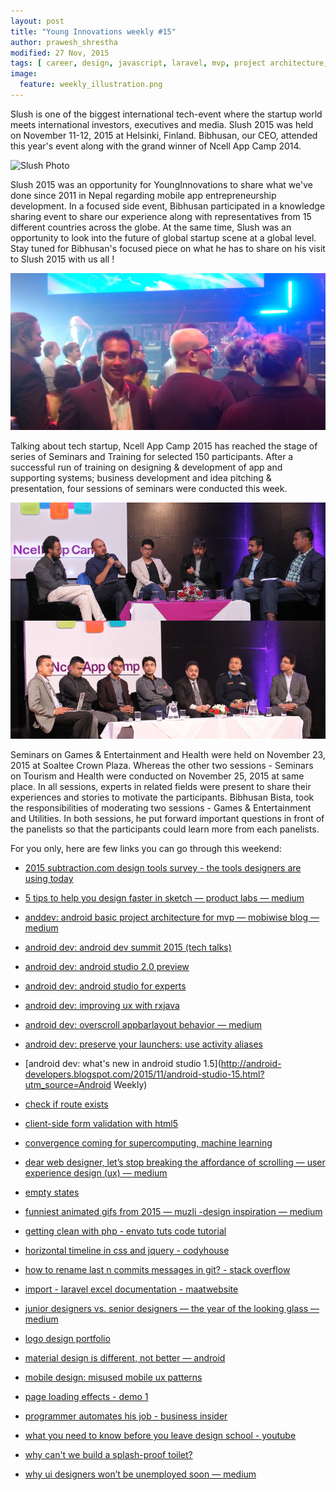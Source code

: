 ```yaml
---
layout: post
title: "Young Innovations weekly #15"
author: prawesh_shrestha
modified: 27 Nov, 2015
tags: [ career, design, javascript, laravel, mvp, project architecture, ui, ux, android, androiddev, convergence, css, csv, design, designer, designerlife, emptystates, funnypngs, git, html, jquery, life, logoanatomy, material, material-design, mobile, php, rxjava, sketch, tech-talk, tech-talks, tools, ux, webdesign]
image:
  feature: weekly_illustration.png
---
```


Slush is one of the biggest international tech-event where the startup world meets international investors, executives and media. Slush 2015 was held on November 11-12, 2015 at Helsinki, Finland. Bibhusan, our CEO, attended this year's event along with the grand winner of Ncell App Camp 2014. 
<!--more-->

![Slush Photo](/images/weekly15/slush2015)

Slush 2015 was an opportunity for YoungInnovations to share what we've done since 2011 in Nepal regarding mobile app entrepreneurship development. In a focused side event, Bibhusan participated in a knowledge sharing event to share our experience along with representatives from 15 different countries across the globe. At the same time, Slush was an opportunity to look into the future of global startup scene at a global level. Stay tuned for Bibhusan's focused piece on what he has to share on his visit to Slush 2015 with us all !

![Bibhusan @ Slush 2015 Photo](/images/weekly15/bibhusan-at-slush2015.jpg)

Talking about tech startup, Ncell App Camp 2015 has reached the stage of series of Seminars and Training for selected 150 participants. After a successful run of training on designing & development of app and supporting systems; business development and idea pitching & presentation, four sessions of seminars were conducted this week. 

![Bibhusan @ Slush 2015 Photo](/images/weekly15/panel-sessions-bibhusan.png)

Seminars on Games & Entertainment and Health were held on November 23, 2015 at Soaltee Crown Plaza. Whereas the other two sessions - Seminars on Tourism and Health were conducted on November 25, 2015 at same place. In all sessions, experts in related fields were present to share their experiences and stories to motivate the participants. Bibhusan Bista, took the responsibilities of moderating two sessions - Games & Entertainment and Utilities. In both sessions, he put forward important questions in front of the panelists so that the participants could learn more from each panelists. 

For you only, here are few links you can go through this weekend:

* [2015 subtraction.com design tools survey - the tools designers are using today](http://tools.subtraction.com/)

* [5 tips to help you design faster in sketch — product labs — medium](https://medium.com/product-labs/5-tips-to-help-you-design-faster-in-sketch-a9db54d10a72)

* [anddev: android basic project architecture for mvp — mobiwise blog — medium](https://medium.com/mobiwise-blog/android-basic-project-architecture-for-mvp-72f4b33252d0)

* [android dev: android dev summit 2015 (tech talks)](https://www.youtube.com/playlist?list=PLWz5rJ2EKKc_Tt7q77qwyKRgytF1RzRx8)

* [android dev: android studio 2.0 preview](http://android-developers.blogspot.com/2015/11/android-studio-20-preview.html)

* [android dev: android studio for experts](https://www.youtube.com/watch?v=Y2GC6P5hPeA)

* [android dev: improving ux with rxjava](https://medium.com/@diolor/improving-ux-with-rxjava-4440a13b157f)

* [android dev: overscroll appbarlayout behavior — medium](https://medium.com/@nullthemall/overscroll-appbarlayout-behavior-e58f1ee2807)

* [android dev: preserve your launchers: use activity aliases](http://blog.danlew.net/2014/01/16/preserve-your-launchers-use-activity-alias/)

* [android dev: what's new in android studio 1.5](http://android-developers.blogspot.com/2015/11/android-studio-15.html?utm_source=Android Weekly)

* [check if route exists](https://laracasts.com/discuss/channels/general-discussion/check-if-route-exists)

* [client-side form validation with html5](http://www.sitepoint.com/client-side-form-validation-html5/)

* [convergence coming for supercomputing, machine learning](http://www.nextplatform.com/2015/11/20/convergence-coming-for-supercomputing-machine-learning/)

* [dear web designer, let’s stop breaking the affordance of scrolling — user experience design (ux) — medium](https://medium.com/user-experience-design-1/dear-web-designer-let-s-stop-breaking-the-affordance-of-scrolling-fe8bf258df7b)

* [empty states](http://emptystat.es/)

* [funniest animated gifs from 2015 — muzli -design inspiration — medium](https://medium.com/muzli-design-inspiration/funniest-animated-gifs-from-2015-39a81ea278f1)

* [getting clean with php - envato tuts code tutorial](http://code.tutsplus.com/tutorials/getting-clean-with-php--net-6732)

* [horizontal timeline in css and jquery - codyhouse](https://codyhouse.co/gem/horizontal-timeline/?ref=webdesignernews.com)

* [how to rename last n commits messages in git? - stack overflow](http://stackoverflow.com/questions/14201443/how-to-rename-last-n-commits-messages-in-git)

* [import - laravel excel documentation - maatwebsite](http://www.maatwebsite.nl/laravel-excel/docs/import)

* [junior designers vs. senior designers — the year of the looking glass — medium](https://medium.com/the-year-of-the-looking-glass/junior-designers-vs-senior-designers-fbe483d3b51e)

* [logo design portfolio](http://imjustcreative.com/portfolio)

* [material design is different, not better — android ](https://medium.com/android-news/material-design-is-different-not-better-87909af6ffe1)

* [mobile design: misused mobile ux patterns](https://medium.com/@kollinz/misused-mobile-ux-patterns-84d2b6930570)

* [page loading effects - demo 1](http://tympanus.net/Development/PageLoadingEffects/index.html)

* [programmer automates his job - business insider](http://www.businessinsider.com/programmer-automates-his-job-2015-11)

* [what you need to know before you leave design school - youtube](https://www.youtube.com/watch?v=OQuwjXV4pYc)

* [why can't we build a splash-proof toilet?](http://priceonomics.com/why-cant-we-build-a-splash-proof-toilet/)

* [why ui designers won’t be unemployed soon — medium](https://medium.com/@Santz/why-ui-designers-won-t-be-unemployed-soon-c27ecaa4b2da)